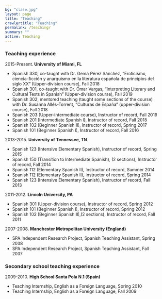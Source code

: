 ```yaml
---
bg: "clase.jpg"
layout: page
title: "Teaching"
crawlertitle: "Teaching"
permalink: /teaching/
summary: ""
active: Teaching
---
```


### **Teaching experience**

2015-Present. **University of Miami, FL**

- Spanish 330, co-taught with Dr. Gema Pérez Sánchez, “Eroticismo, ciencia-ficción y anarquismo en la literatura española de principios del siglo XX” (Upper-division course), Fall 2018
- Spanish 301, co-taught with Dr. Ómar Vargas, “Interpreting Literary and Cultural Texts in Spanish” (Upper-division course), Fall 2019
- Spanish 302, mentored teaching (taught some sections of the course) with Dr. Susanna Allés-Torrent, “Culturas de España” (upper-division course), Fall 2018
- Spanish 203 (Upper-intermediate course), Instructor of record, Fall 2019
- Spanish 201 (Intermediate Spanish I), Instructor of record, Fall 2018
- Spanish 102 (Beginner Spanish II), Instructor of record, Spring 2017
- Spanish 101 (Beginner Spanish I), Instructor of record, Fall 2016


2013-2015. **University of Tennessee, TN**

- Spanish 123 (Intensive Elementary Spanish), Instructor of record, Spring 2015 
- Spanish 150 (Transition to Intermediate Spanish), (2 sections), Instructor of record, Fall 2014
- Spanish 112 (Elementary Spanish II), Instructor of record, Summer 2014
- Spanish 112 (Elementary Spanish II), Instructor of record, Spring 2014
- Spanish 123 (Intensive Elementary Spanish), Instructor of record, Fall 2013

2011-2012. **Lincoln University, PA**

- Spanish 301 (Upper-division course), Instructor of record, Spring 2012
- Spanish 101 (Beginner Spanish I), Instructor of record, Spring 2012
- Spanish 102 (Beginner Spanish II),(2 sections), Instructor of record, Fall 2011  

2007-2008. **Manchester Metropolitan University (England)**

- SPA Independent Research Project, Spanish Teaching Assistant, Spring 2008
- SPA Independent Research Project, Spanish Teaching Assistant, Fall 2007
	
### **Secondary school teaching experience**

2009-2010. **High School Santa Pola N.1 (Spain)**

- Teaching Internship, English as a Foreign Language, Spring 2010 
- Teaching Internship, English as a Foreign Language, Fall 2009  
